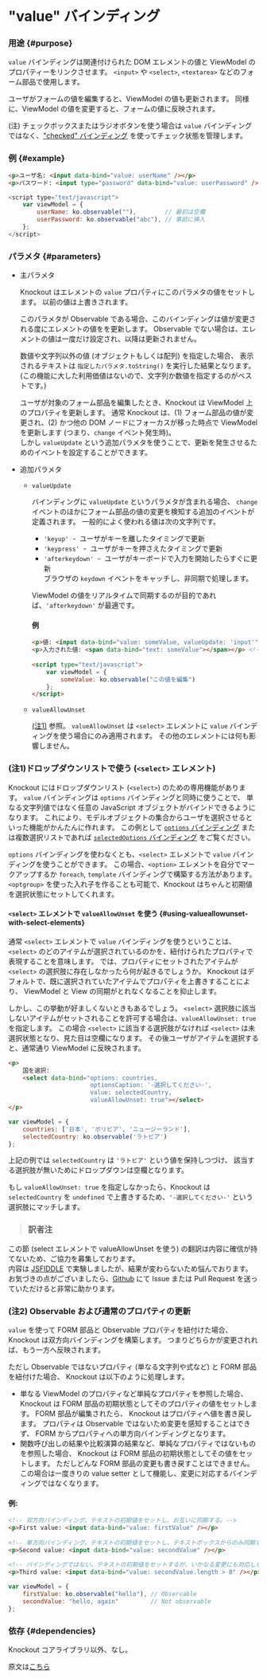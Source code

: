 # "value" バインディング

### 用途 {#purpose}

<code>value</code> バインディングは関連付けられた DOM エレメントの値と ViewModel のプロパティーをリンクさせます。
<code>&lt;input&gt;</code> や <code>&lt;select&gt;</code>, <code>&lt;textarea&gt;</code>
などのフォーム部品で使用します。

ユーザがフォームの値を編集すると、ViewModel の値も更新されます。
同様に、ViewModel の値を変更すると、フォームの値に反映されます。

(注) チェックボックスまたはラジオボタンを使う場合は <code>value</code>
バインディングではなく、<a href="checked-binding">"checked" バインディング</a>
を使ってチェック状態を管理します。

### 例 {#example}

```html
<p>ユーザ名: <input data-bind="value: userName" /></p>
<p>パスワード: <input type="password" data-bind="value: userPassword" /></p>
```

```javascript
<script type="text/javascript">
    var viewModel = {
        userName: ko.observable(""),        // 最初は空欄
        userPassword: ko.observable("abc"), // 事前に挿入
    };
</script>
```

### パラメタ {#parameters}

- 主パラメタ
	
	Knockout はエレメントの <code>value</code> プロパティにこのパラメタの値をセットします。
	以前の値は上書きされます。
	
	このパラメタが Observable である場合、このバインディングは値が変更される度にエレメントの値をを更新します。
	Observable でない場合は、エレメントの値は一度だけ設定され、以降は更新されません。
	
	数値や文字列以外の値 (オブジェクトもしくは配列) を指定した場合、
	表示されるテキストは <code>指定したパラメタ.toString()</code> を実行した結果となります。
	(この機能に大した利用価値はないので、文字列か数値を指定するのがベストです。)
	
	ユーザが対象のフォーム部品を編集したとき、Knockout は ViewModel 上のプロパティを更新します。
	通常 Knockout は、(1) フォーム部品の値が変更され、(2) かつ他の DOM ノードにフォーカスが移った時点で
	ViewModel を更新します (つまり、<code>change</code> イベント発生時)。<br>
	しかし <code>valueUpdate</code> という追加パラメタを使うことで、更新を発生させるためのイベントを設定することができます。
	
- 追加パラメタ
	
	- `valueUpdate`
		
		バインディングに <code>valueUpdate</code> というパラメタが含まれる場合、
		<code>change</code> イベントのほかにフォーム部品の値の変更を検知する追加のイベントが定義されます。
		一般的によく使われる値は次の文字列です。
		
		- <code>'keyup'</code> &nbsp;-&nbsp; ユーザがキーを離したタイミングで更新</li>
		- <code>'keypress'</code> &nbsp;-&nbsp; ユーザがキーを押さえたタイミングで更新</li>
		- <code>'afterkeydown'</code> &nbsp;-&nbsp; ユーザがキーボードで入力を開始したらすぐに更新  
			ブラウザの <code>keydown</code> イベントをキャッチし、非同期で処理します。
		
		ViewModel の値をリアルタイムで同期するのが目的であれば、<code>'afterkeydown'</code> が最適です。
		
		#### 例
		
		```html
		<p>値: <input data-bind="value: someValue, valueUpdate: 'input'" /></p>
        <p>入力された値: <span data-bind="text: someValue"></span></p> <!-- リアルタイムで更新される -->
         
        <script type="text/javascript">
            var viewModel = {
                someValue: ko.observable("この値を編集")
            };
        </script>
		```
	
	- `valueAllowUnset`
		
		[(注1)](#note-1-working-with-drop-down-lists-ie-select-elements) 参照。
		`valueAllowUnset` は `<select>` エレメントに `value` バインディングを使う場合にのみ適用されます。
		その他のエレメントには何も影響しません。
		
### (注1)ドロップダウンリストで使う (`<select>` エレメント)

Knockout にはドロップダウンリスト (`<select>`) のための専用機能があります。
`value` バインディングは `options` バインディングと同時に使うことで、
単なる文字列値ではなく任意の JavaScript オブジェクトがバインドできるようになります。
これにより、モデルオブジェクトの集合からユーザを選択させるといった機能がかんたんに作れます。
この例として [`options` バインディング](options-binding) または複数選択リストであれば
[`selectedOptions` バインディング](selectedOptions-binding) をご覧ください。

`options` バインディングを使わなくとも、`<select>` エレメントで `value` バインディングを使うことができます。
この場合、`<option>` エレメントを自分でマークアップするか `foreach`, `template` バインディングで構築する方法があります。
`<optgroup>` を使った入れ子を作ることも可能で、Knockout はちゃんと初期値を選択状態にセットしてくれます。

#### `<select>` エレメントで `valueAllowUnset` を使う {#using-valueallowunset-with-select-elements}

通常 `<select>` エレメントで `value` バインディングを使うということは、
`<select>` のどのアイテムが選択されているのかを、紐付けられたプロパティで表現することを意味します。
では、プロパティにセットされたアイテムが `<select>` の選択肢に存在しなかったら何が起きるでしょうか。
Knockout はデフォルトで、既に選択されていたアイテムでプロパティを上書きすることにより、
ViewModel と View の同期がとれなくなることを抑止します。

しかし、この挙動が好ましくないときもあるでしょう。
`<select>` 選択肢に該当しないアイテムがセットされることを許可する場合は、`valueAllowUnset: true` を指定します。
この場合 `<select>` に該当する選択肢がなければ `<select>` は未選択状態となり、見た目は空欄になります。
その後ユーザがアイテムを選択すると、通常通り ViewModel に反映されます。

```html
<p>
    国を選択:
    <select data-bind="options: countries,
                       optionsCaption: '-選択してください-',
                       value: selectedCountry,
                       valueAllowUnset: true"></select>
</p>
```

```javascript
var viewModel = {
	countries: ['日本', 'ボリビア', 'ニュージーランド'],
	selectedCountry: ko.observable('ラトビア')
};
```

上記の例では `selectedCountry` は `'ラトビア'` という値を保持しつづけ、
該当する選択肢が無いためにドロップダウンは空欄となります。

もし `valueAllowUnset: true` を指定しなかったら、Knockout は `selectedCountry` を
`undefined` で上書きするため、`'-選択してください-'` という選択肢にマッチします。

> ### 訳者注
この節 (select エレメントで valueAllowUnset を使う) の翻訳は内容に確信が持てないため、ご協力を募集しております。  
内容は [JSFIDDLE](http://jsfiddle.net/sukobuto/W7nkM/1/) で実験しましたが、結果が変わらないため悩んでおります。  
お気づきの点がございましたら、[Github](https://github.com/sukobuto/knockoutjs-doc-ja/blob/master/docs/articles/value-binding.md)
にて Issue または Pull Request を送っていただけると非常に助かります。

### (注2) Observable および通常のプロパティの更新

`value` を使って FORM 部品と Observable プロパティを紐付けた場合、
Knockout は双方向バインディングを構築します。
つまりどちらかが変更されれば、もう一方へ反映されます。

ただし Observable ではないプロパティ (単なる文字列や式など) と FORM 部品を紐付けた場合、
Knockout は以下のように処理します。

- 単なる ViewModel のプロパティなど単純なプロパティを参照した場合、
	Knockout は FORM 部品の初期状態としてそのプロパティの値をセットします。
	FORM 部品が編集されたら、 Knockout はプロパティへ値を書き戻します。
	プロパティは Observable ではないため変更を感知することはできず、
	FORM からプロパティへの単方向バインディングとなります。
- 関数呼び出しの結果や比較演算の結果など、単純なプロパティではないものを参照した場合、
	Knockout は FORM 部品の初期状態としてその値をセットします。
	ただしどんな FORM 部品の変更も書き戻すことはできません。
	この場合は一度きりの value setter として機能し、変更に対応するバインディングではなくなります。

#### 例:

```html
<!-- 双方向バインディング。テキストの初期値をセットし、お互いに同期する。-->
<p>First value: <input data-bind="value: firstValue" /></p>
 
<!-- 単方向バインディング。テキストの初期値をセットし、テキストボックスからのみ同期する。-->
<p>Second value: <input data-bind="value: secondValue" /></p>
 
<!-- バインディングではない。テキストの初期値をセットするが、いかなる変更にも対応しない。-->
<p>Third value: <input data-bind="value: secondValue.length > 8" /></p>
```

```js
var viewModel = {
	firstValue: ko.observable("hello"), // Observable
	secondValue: "hello, again"         // Not observable
};
```

### 依存 {#dependencies}

Knockout コアライブラリ以外、なし。

<div class="tail_mini_text">原文は<a href="http://knockoutjs.com/documentation/<?php echo $identifier?>.html">こちら</a></div>